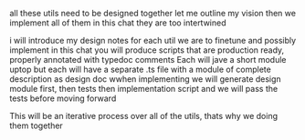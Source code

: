 all these utils need to be designed together
let me outline my vision then we implement all of them in this chat
they are too intertwined

i will introduce my design notes for each util we are to finetune and possibly implement in this chat
you will produce scripts that are production ready, properly annotated with typedoc comments
Each will jave a short module uptop but each will have a separate .ts file with a module of complete description as
design doc
wwhen implementing we will generate design module first, then tests then implementation script and we will pass the
tests before moving forward

This will be an iterative process over all of the utils, thats why we doing them together